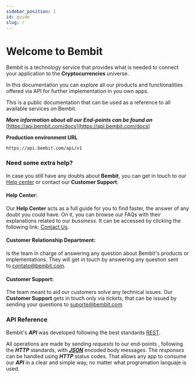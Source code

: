 ```yaml
---
sidebar_position: 1
id: guide
slug: /
---
```


# Welcome to Bembit

Bembit is a technology service that provides what is needed to connect your application to the **Cryptocurrencies** universe.

In this documentation you can explore all our products and functionalities offered via API for further implementation in you own apps.

This is a public documentation that can be used as a reference to all available services on Bembit.

***More information about all our End-points can be found on*** [https://api.bembit.com/docs](https://api.bembit.com/docs)

__Production environment URL__

```
https://api.bembit.com/api/v1
```

### Need some extra help?

In case you still have any doubts about **Bembit**, you can get in touch to our [Help center](https://bembit.com/faq) or contact our **Customer Support**:

#### Help Center:
Our **Help Center** acts as a full guide for you to find faster, the answer of any doubt you could have. On it, you can browse our FAQs with their explanations related to our *bussiness*. It can be accessed by clicking the following link: [Contact Us](https://bembit.com/fale-conosco).

#### Customer Relationship Department:
Is the team in charge of answering any question about Bembit's products or implementations. They will get in touch by answering any question sent to [contato@bembit.com](mailto:contato@bembit.com).

#### Customer Support:
The team meant to aid our customers solve any technical issues. Our **Customer Support** gets in touch only via *tickets*, that can be issued by sending your questions to [suporte@bembit.com](mailto:suporte@bembit.com).

### API Reference

Bembit's ***API*** was developed following the best standards [REST](https://en.wikipedia.org/wiki/Representational_State_Transfer).

All operations are made by sending *requests* to our end-points , following the ***HTTP*** standards, with ***[JSON](http://www.json.org/)*** encoded body messages. The *responses* can be handled using ***HTTP*** status codes. That allows any app to consume our ***API*** in a clear and simple way, no matter what programation languaje is used.